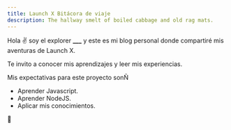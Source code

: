 ```yaml
---
title: Launch X Bitácora de viaje
description: The hallway smelt of boiled cabbage and old rag mats.
---
```


Hola ✌️  soy el explorer **___** y este es mi blog personal donde compartiré mis aventuras de Launch X.

Te invito a conocer mis aprendizajes y leer mis experiencias.

Mis expectativas para este proyecto sonÑ
- Aprender Javascript.
- Aprender NodeJS.
- Aplicar mis conocimientos.

🚀
